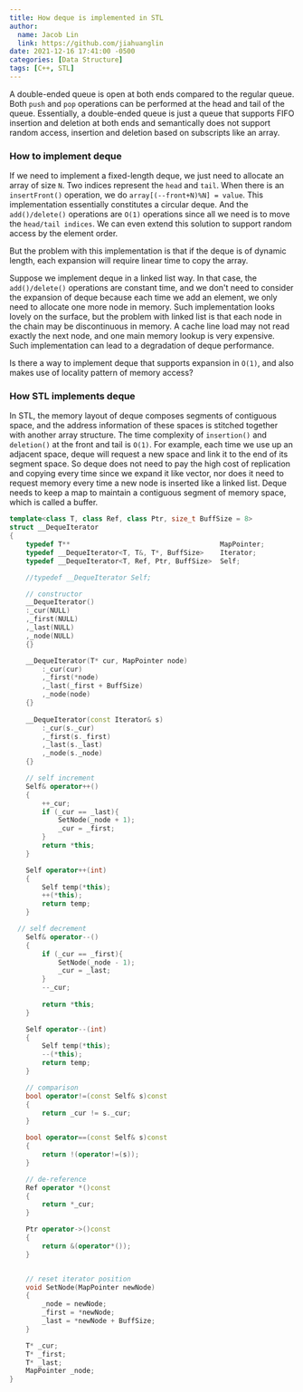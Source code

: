 ```yaml
---
title: How deque is implemented in STL
author:
  name: Jacob Lin
  link: https://github.com/jiahuanglin
date: 2021-12-16 17:41:00 -0500
categories: [Data Structure]
tags: [C++, STL]
---
```


A double-ended queue is open at both ends compared to the regular queue. Both `push` and `pop` operations can be performed at the head and tail of the queue. Essentially, a double-ended queue is just a queue that supports FIFO insertion and deletion at both ends and semantically does not support random access, insertion and deletion based on subscripts like an array.

### How to implement deque
If we need to implement a fixed-length deque, we just need to allocate an array of size `N`. Two indices represent the `head` and `tail`. When there is an `insertFront()` operation, we do `array[(--front+N)%N] = value`. This implementation essentially constitutes a circular deque. And the `add()/delete()` operations are `O(1)` operations since all we need is to move the `head/tail indices`. We can even extend this solution to support random access by the element order.

But the problem with this implementation is that if the deque is of dynamic length, each expansion will require linear time to copy the array.

Suppose we implement deque in a linked list way. In that case, the `add()/delete()` operations are constant time, and we don't need to consider the expansion of deque because each time we add an element, we only need to allocate one more node in memory. Such implementation looks lovely on the surface, but the problem with linked list is that each node in the chain may be discontinuous in memory. A cache line load may not read exactly the next node, and one main memory lookup is very expensive. Such implementation can lead to a degradation of deque performance.

Is there a way to implement deque that supports expansion in `O(1)`, and also makes use of locality pattern of memory access?

### How STL implements deque
In STL, the memory layout of deque composes segments of contiguous space, and the address information of these spaces is stitched together with another array structure. The time complexity of `insertion()` and `deletion()` at the front and tail is `O(1)`. For example, each time we use up an adjacent space, deque will request a new space and link it to the end of its segment space. So deque does not need to pay the high cost of replication and copying every time since we expand it like vector, nor does it need to request memory every time a new node is inserted like a linked list. Deque needs to keep a map to maintain a contiguous segment of memory space, which is called a buffer.

```cpp
template<class T, class Ref, class Ptr, size_t BuffSize = 8>
struct __DequeIterator
{
	typedef T**										MapPointer;
	typedef __DequeIterator<T, T&, T*, BuffSize>	Iterator;
	typedef __DequeIterator<T, Ref, Ptr, BuffSize>	Self;

	//typedef __DequeIterator Self;

	// constructor
	__DequeIterator()
	:_cur(NULL)
	,_first(NULL)
	,_last(NULL)
	,_node(NULL)
	{}

	__DequeIterator(T* cur, MapPointer node)
		:_cur(cur)
		,_first(*node)
		,_last(_first + BuffSize)
		,_node(node)
	{}
	
	__DequeIterator(const Iterator& s)
		:_cur(s._cur)
		,_first(s._first)
		,_last(s._last)
		,_node(s._node)
	{}

	// self increment
	Self& operator++()
	{
		++_cur;
		if (_cur == _last){
			SetNode(_node + 1);
			_cur = _first;
		}
		return *this;
	}

	Self operator++(int)
	{
		Self temp(*this);
		++(*this);
		return temp;
	}

  // self decrement
	Self& operator--()
	{
		if (_cur == _first){
			SetNode(_node - 1);
			_cur = _last;
		}
		--_cur;
		
		return *this;
	}

	Self operator--(int)
	{
		Self temp(*this);
		--(*this);
		return temp;
	}

	// comparison
	bool operator!=(const Self& s)const
	{
		return _cur != s._cur;
	}

	bool operator==(const Self& s)const
	{
		return !(operator!=(s));
	}

	// de-reference
	Ref operator *()const
	{
		return *_cur;
	}

	Ptr operator->()const
	{
		return &(operator*());
	}


	// reset iterator position
	void SetNode(MapPointer newNode)
	{
		_node = newNode;
		_first = *newNode;
		_last = *newNode + BuffSize;
	}

	T* _cur;
	T* _first;
	T* _last;
	MapPointer _node;
}
```


